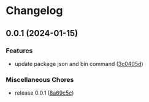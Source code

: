 # Changelog

## 0.0.1 (2024-01-15)


### Features

* update package json and bin command ([3c0405d](https://github.com/dabrowskif/typed-routes/commit/3c0405d13c91c828a2128ce3a47f98692e015ca7))


### Miscellaneous Chores

* release 0.0.1 ([8a69c5c](https://github.com/dabrowskif/typed-routes/commit/8a69c5ca2b65f606ad581e1bc03019f54b1e7738))
